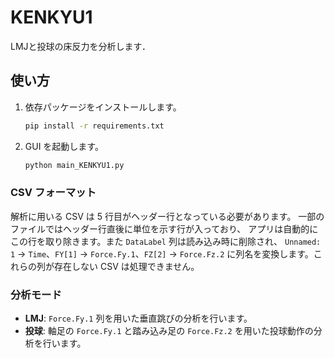 # KENKYU1
LMJと投球の床反力を分析します．

## 使い方

1. 依存パッケージをインストールします。
   ```bash
   pip install -r requirements.txt
   ```
2. GUI を起動します。
   ```bash
   python main_KENKYU1.py
   ```

### CSV フォーマット
解析に用いる CSV は 5 行目がヘッダー行となっている必要があります。
一部のファイルではヘッダー行直後に単位を示す行が入っており、
アプリは自動的にこの行を取り除きます。また `DataLabel` 列は読み込み時に削除され、
`Unnamed: 1` → `Time`、`FY[1]` → `Force.Fy.1`、`FZ[2]` → `Force.Fz.2`
に列名を変換します。これらの列が存在しない CSV は処理できません。

### 分析モード
- **LMJ**: `Force.Fy.1` 列を用いた垂直跳びの分析を行います。
- **投球**: 軸足の `Force.Fy.1` と踏み込み足の `Force.Fz.2` を用いた投球動作の分析を行います。
